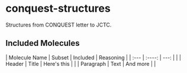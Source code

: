 # conquest-structures
Structures from CONQUEST letter to JCTC.

## Included Molecules

| Molecule Name      | Subset | Included     | Reasoning |
| :---        |    :----:   |          ---: | |
| Header      | Title       | Here's this   | |
| Paragraph   | Text        | And more      | |
